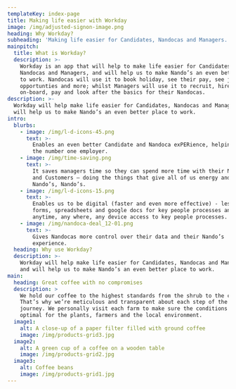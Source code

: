 ```yaml
---
templateKey: index-page
title: Making life easier with Workday
image: /img/adjusted-signon-image.png
heading: Why Workday?
subheading: 'Making life easier for Candidates, Nandocas and Managers.'
mainpitch:
  title: What is Workday?
  description: >-
    Workday is an app that will help to make life easier for Candidates,
    Nandocas and Managers, and will help us to make Nando’s an even better place
    to work. Nandocas will use it to book holiday, see their pay, see job
    opportunties and more; whilst Managers will use it to recruit, hire,
    on-board, pay and look after the basics for their Nandocas.
description: >-
  Workday will help make life easier for Candidates, Nandocas and Managers; and
  will help us to make Nando’s an even better place to work.
intro:
  blurbs:
    - image: /img/l-d-icons-45.png
      text: >-
        Enables an even better Candidate and Nandoca exPERience, helping us be
        the number one employer. 
    - image: /img/time-saving.png
      text: >-
        It saves managers time so they can spend more time with their Nandocas
        and Customers – doing the things that give all of us energy and make
        Nando’s, Nando’s.
    - image: /img/l-d-icons-15.png
      text: >-
        Enables us to be digital (faster and even more effective) - less paper
        forms, spreadsheets and google docs for key people processes and
        anytime, any where, any device access to key people processes.
    - image: /img/nandoca-deal_12-01.png
      text: >-
        Gives Nandocas more control over their data and their Nando’s
        experience.
  heading: Why use Workday?
  description: >-
    Workday will help make life easier for Candidates, Nandocas and Managers;
    and will help us to make Nando’s an even better place to work.
main:
  heading: Great coffee with no compromises
  description: >
    We hold our coffee to the highest standards from the shrub to the cup.
    That’s why we’re meticulous and transparent about each step of the coffee’s
    journey. We personally visit each farm to make sure the conditions are
    optimal for the plants, farmers and the local environment.
  image1:
    alt: A close-up of a paper filter filled with ground coffee
    image: /img/products-grid3.jpg
  image2:
    alt: A green cup of a coffee on a wooden table
    image: /img/products-grid2.jpg
  image3:
    alt: Coffee beans
    image: /img/products-grid1.jpg
---
```



